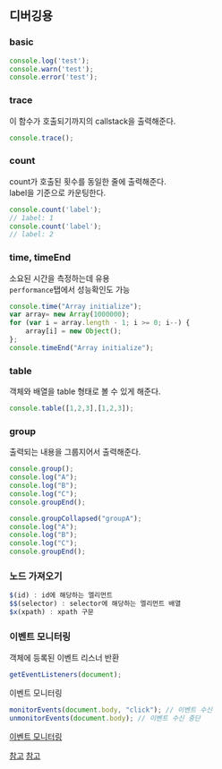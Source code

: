 ## 디버깅용

### basic
```js
console.log('test');
console.warn('test');
console.error('test');
```

### trace
이 함수가 호출되기까지의 callstack을 출력해준다.
```js
console.trace();
```

### count
count가 호출된 횟수를 동일한 줄에 출력해준다.  
label을 기준으로 카운팅한다.
```js
console.count('label');
// 1abel: 1
console.count('label');
// label: 2
```

### time, timeEnd
소요된 시간을 측정하는데 유용  
`performance`탭에서 성능확인도 가능
```js
console.time("Array initialize");
var array= new Array(1000000);
for (var i = array.length - 1; i >= 0; i--) {
    array[i] = new Object();
};
console.timeEnd("Array initialize");
```

### table
객체와 배열을 table 형태로 볼 수 있게 해준다.
```js
console.table([1,2,3],[1,2,3]);
```

### group
출력되는 내용을 그룹지어서 출력해준다.
```js
console.group();
console.log("A");
console.log("B");
console.log("C");
console.groupEnd();

console.groupCollapsed("groupA");
console.log("A");
console.log("B");
console.log("C");
console.groupEnd();
```


### 노드 가져오기
```js
$(id) : id에 해당하는 엘리먼트
$$(selector) : selector에 해당하는 엘리먼트 배열
$x(xpath) : xpath 구문
```

### 이벤트 모니터링
객체에 등록된 이벤트 리스너 반환
```js
getEventListeners(document);
```
이벤트 모니터링
```js
monitorEvents(document.body, "click"); // 이벤트 수신
unmonitorEvents(document.body); // 이벤트 수신 중단
```


[이벤트 모니터링](https://developers.google.com/web/tools/chrome-devtools/console/events?hl=ko)

[참고](http://ohgyun.com/334)
[참고](https://developers.google.com/web/tools/chrome-devtools/console/console-reference?hl=ko)
